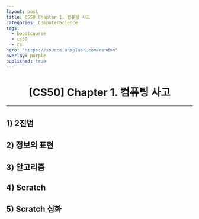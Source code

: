 ```yaml
---
layout: post
title: CS50 Chapter 1. 컴퓨팅 사고
categories: ComputerScience
tags:
  - boostcourse
  - cs50
  - cs
hero: "https://source.unsplash.com/random"
overlay: purple
published: true
---
```


# <center>[CS50] Chapter 1. 컴퓨팅 사고</center>

---

## 1) 2진법

## 2) 정보의 표현

## 3) 알고리즘

## 4) Scratch

## 5) Scratch 심화
